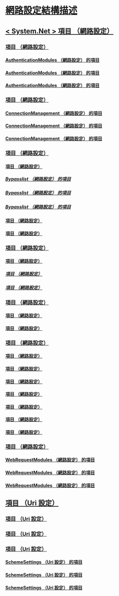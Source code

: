 # [網路設定結構描述](index.md)
## [< System.Net > 項目 （網路設定）](system-net-element-network-settings.md)
### [<authenticationModules>項目 （網路設定）](authenticationmodules-element-network-settings.md)
#### [<add>AuthenticationModules （網路設定） 的項目](add-element-for-authenticationmodules-network-settings.md)
#### [<remove>AuthenticationModules （網路設定） 的項目](remove-element-for-authenticationmodules-network-settings.md)
#### [<clear>AuthenticationModules （網路設定） 的項目](clear-element-for-authenticationmodules-network-settings.md)
### [<connectionManagement>項目 （網路設定）](connectionmanagement-element-network-settings.md)
#### [<add>ConnectionManagement （網路設定） 的項目](add-element-for-connectionmanagement-network-settings.md)
#### [<clear>ConnectionManagement （網路設定） 的項目](clear-element-for-connectionmanagement-network-settings.md)
#### [<remove>ConnectionManagement （網路設定） 的項目](remove-element-for-connectionmanagement-network-settings.md)
### [<defaultProxy>項目 （網路設定）](defaultproxy-element-network-settings.md)
#### [<bypasslist>項目 （網路設定）](bypasslist-element-network-settings.md)
##### [<add>Bypasslist （網路設定） 的項目](add-element-for-bypasslist-network-settings.md)
##### [<clear>Bypasslist （網路設定） 的項目](clear-element-for-bypasslist-network-settings.md)
##### [<remove>Bypasslist （網路設定） 的項目](remove-element-for-bypasslist-network-settings.md)
#### [<module>項目 （網路設定）](module-element-network-settings.md)
#### [<proxy>項目 （網路設定）](proxy-element-network-settings.md)
### [<mailSettings>項目 （網路設定）](mailsettings-element-network-settings.md)
#### [<smtp>項目 （網路設定）](smtp-element-network-settings.md)
##### [<specifiedPickupDirectory>項目 （網路設定）](specifiedpickupdirectory-element-network-settings.md)
##### [<network>項目 （網路設定）](network-element-network-settings.md)
### [<requestCaching>項目 （網路設定）](requestcaching-element-network-settings.md)
#### [<defaultHttpCachePolicy>項目 （網路設定）](defaulthttpcachepolicy-element-network-settings.md)
#### [<defaultFtpCachePolicy>項目 （網路設定）](defaultftpcachepolicy-element-network-settings.md)
### [<settings>項目 （網路設定）](settings-element-network-settings.md)
#### [<httpWebRequest>項目 （網路設定）](httpwebrequest-element-network-settings.md)
#### [<ipv6>項目 （網路設定）](ipv6-element-network-settings.md)
#### [<performanceCounter>項目 （網路設定）](performancecounter-element-network-settings.md)
#### [<servicePointManager>項目 （網路設定）](servicepointmanager-element-network-settings.md)
#### [<socket>項目 （網路設定）](socket-element-network-settings.md)
#### [<webProxyScript>項目 （網路設定）](webproxyscript-element-network-settings.md)
#### [<httpListener>項目 （網路設定）](httplistener-element-network-settings.md)
### [<webRequestModules>項目 （網路設定）](webrequestmodules-element-network-settings.md)
#### [<add>WebRequestModules （網路設定） 的項目](add-element-for-webrequestmodules-network-settings.md)
#### [<remove>WebRequestModules （網路設定） 的項目](remove-element-for-webrequestmodules-network-settings.md)
#### [<clear>WebRequestModules （網路設定） 的項目](clear-element-for-webrequestmodules-network-settings.md)
## [<Uri>項目 （Uri 設定）](uri-element-uri-settings.md)
### [<idn>項目 （Uri 設定）](idn-element-uri-settings.md)
### [<iriParsing>項目 （Uri 設定）](iriparsing-element-uri-settings.md)
### [<schemeSettings>項目 （Uri 設定）](schemesettings-element-uri-settings.md)
#### [<add>SchemeSettings （Uri 設定） 的項目](add-element-for-schemesettings-uri-settings.md)
#### [<clear>SchemeSettings （Uri 設定） 的項目](clear-element-for-schemesettings-uri-settings.md)
#### [<remove>SchemeSettings （Uri 設定） 的項目](remove-element-for-schemesettings-uri-settings.md)
